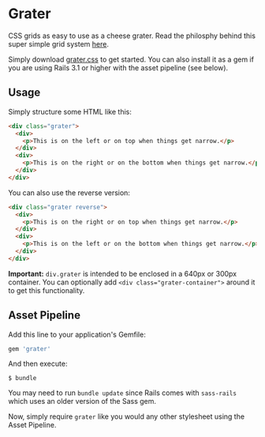 # Grater

CSS grids as easy to use as a cheese grater. Read the philosphy behind this super simple grid system [here](http://samsoff.es/posts/my-grid-system).

Simply download [grater.css](https://github.com/samsoffes/grater/raw/master/grater.css) to get started. You can also install it as a gem if you are using Rails 3.1 or higher with the asset pipeline (see below).

## Usage

Simply structure some HTML like this:

``` html
<div class="grater">
  <div>
    <p>This is on the left or on top when things get narrow.</p>
  </div>
  <div>
    <p>This is on the right or on the bottom when things get narrow.</p>
  </div>
</div>
```

You can also use the reverse version:

``` html
<div class="grater reverse">
  <div>
    <p>This is on the right or on top when things get narrow.</p>
  </div>
  <div>
    <p>This is on the left or on the bottom when things get narrow.</p>
  </div>
</div>
```

**Important:** `div.grater` is intended to be enclosed in a 640px or 300px container. You can optionally add `<div class="grater-container">` around it to get this functionality.

## Asset Pipeline

Add this line to your application's Gemfile:

``` ruby
gem 'grater'
```

And then execute:

    $ bundle

You may need to run `bundle update` since Rails comes with `sass-rails` which uses an older version of the Sass gem.

Now, simply require `grater` like you would any other stylesheet using the Asset Pipeline.
